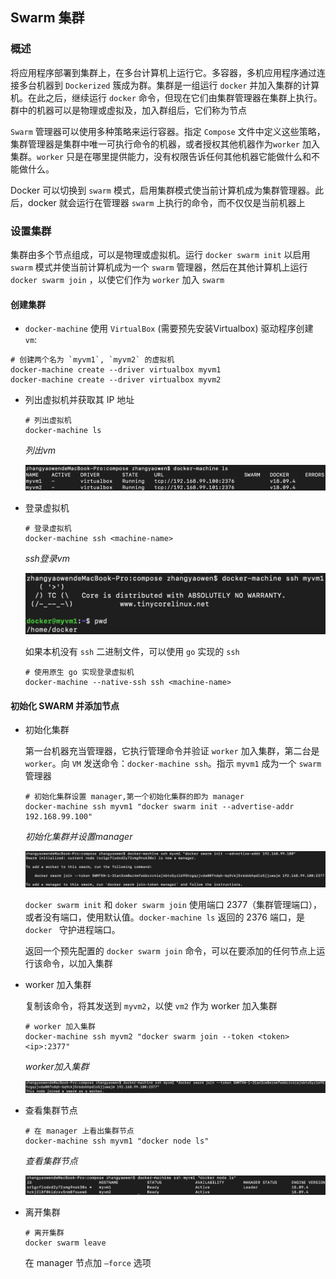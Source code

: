 ## Swarm 集群

### 概述

将应用程序部署到集群上，在多台计算机上运行它。多容器，多机应用程序通过连接多台机器到 `Dockerized` 簇成为群。集群是一组运行 `docker` 并加入集群的计算机。在此之后，继续运行 `docker` 命令，但现在它们由集群管理器在集群上执行。群中的机器可以是物理或虚拟及，加入群组后，它们称为节点

`Swarm` 管理器可以使用多种策略来运行容器。指定 `Compose` 文件中定义这些策略，集群管理器是集群中唯一可执行命令的机器，或者授权其他机器作为`worker` 加入集群。`worker` 只是在哪里提供能力，没有权限告诉任何其他机器它能做什么和不能做什么。

Docker 可以切换到 `swarm` 模式，启用集群模式使当前计算机成为集群管理器。此后，docker 就会运行在管理器 `swarm` 上执行的命令，而不仅仅是当前机器上

### 设置集群

集群由多个节点组成，可以是物理或虚拟机。运行 `docker swarm init` 以启用 `swarm` 模式并使当前计算机成为一个 `swarm` 管理器，然后在其他计算机上运行 `docker swarm join` ，以使它们作为 `worker` 加入 `swarm`

#### 创建集群

*  `docker-machine`  使用 `VirtualBox` (需要预先安装Virtualbox) 驱动程序创建 `vm`:

  ```shell
  # 创建两个名为 `myvm1`, `myvm2` 的虚拟机
  docker-machine create --driver virtualbox myvm1
  docker-machine create --driver virtualbox myvm2
  ```

* 列出虚拟机并获取其 IP 地址

  ```shell
  # 列出虚拟机
  docker-machine ls
  ```

  *列出vm*

  ![](./Images/docker-machine列出虚拟机.png)

* 登录虚拟机

  ```shell
  # 登录虚拟机
  docker-machine ssh <machine-name>
  ```

  *ssh登录vm*

  ![](./Images/docker-machine登录.png)

  如果本机没有 `ssh` 二进制文件，可以使用 `go` 实现的 `ssh`

  ```shell
  # 使用原生 go 实现登录虚拟机
  docker-machine --native-ssh ssh <machine-name>
  ```

#### 初始化 SWARM 并添加节点

* 初始化集群

  第一台机器充当管理器，它执行管理命令并验证 `worker` 加入集群，第二台是 `worker`。向 `VM` 发送命令：`docker-machine ssh`。指示 `myvm1` 成为一个 `swarm` 管理器 	

  ```shell
  # 初始化集群设置 manager,第一个初始化集群的即为 manager
  docker-machine ssh myvm1 "docker swarm init --advertise-addr 192.168.99.100"
  ```

  *初始化集群并设置manager*

  ![](./Images/初始化集群并设置manager.png)

  `docker swarm init` 和 `doker swarm join` 使用端口 2377（集群管理端口），或者没有端口，使用默认值。`docker-machine ls` 返回的 2376 端口，是 `docker ` 守护进程端口。

  返回一个预先配置的 `docker swarm join` 命令，可以在要添加的任何节点上运行该命令，以加入集群

* worker 加入集群

  复制该命令，将其发送到 `myvm2`，以使 `vm2` 作为 worker 加入集群

  ```shell
  # worker 加入集群
  docker-machine ssh myvm2 "docker swarm join --token <token> <ip>:2377"
  ```

  *worker加入集群*

  ![](./Images/worker加入集群.png)

* 查看集群节点

  ```shell
  # 在 manager 上看出集群节点
  docker-machine ssh myvm1 "docker node ls"
  ```

  *查看集群节点*

  ![](./Images/查看集群节点.png)

* 离开集群

  ```shell
  # 离开集群
  docker swarm leave
  ```

  在 manager 节点加 `—force` 选项

